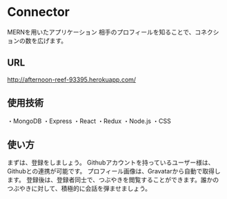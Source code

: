 # Connector

 MERNを用いたアプリケーション
 相手のプロフィールを知ることで、コネクションの数を広げます。
 
## URL
 http://afternoon-reef-93395.herokuapp.com/
 
## 使用技術
・MongoDB 
・Express
・React
・Redux
・Node.js
・CSS

## 使い方

まずは、登録をしましょう。
Githubアカウントを持っているユーザー様は、Githubとの連携が可能です。
プロフィール画像は、Gravatarから自動で取得します。
登録後は、登録者同士で、つぶやきを閲覧することができます。誰かのつぶやきに対して、積極的に会話を弾ませましょう。

